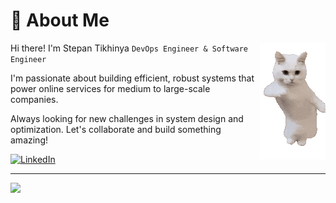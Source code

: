 # 🌿 About Me 
<img align="right" src="./small-dancing-white-cat-dance-funny.gif">

Hi there! I'm Stepan Tikhinya `DevOps Engineer & Software Engineer`

I'm passionate about building efficient, robust systems that power online services for medium to large-scale companies.

Always looking for new challenges in system design and optimization. Let's collaborate and build something amazing!


[![LinkedIn](https://img.shields.io/badge/LinkedIn-%230077B5.svg?logo=linkedin&logoColor=white)](https://www.linkedin.com/in/stepan-tikhinya-970b17247/) 


---
[![](https://visitcount.itsvg.in/api?id=Tihinya&icon=0&color=12)](https://visitcount.itsvg.in)

